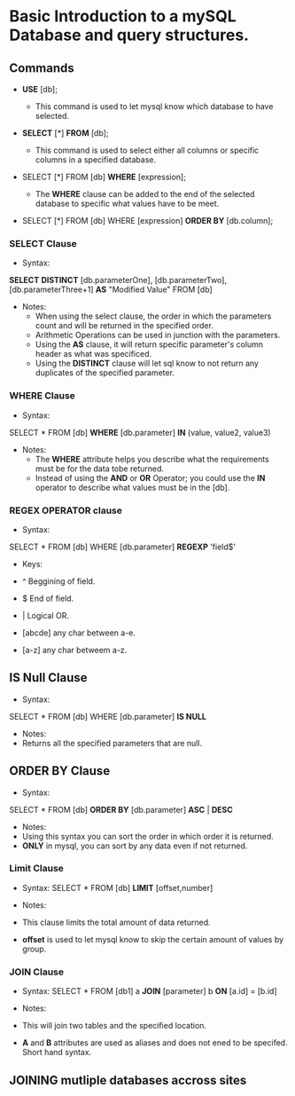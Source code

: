 # Basic Introduction to a mySQL Database and query structures.


## Commands
- **USE** [db];
    - This command is used to let mysql know which database to have selected.

- **SELECT** [*] **FROM** [db];
    - This command is used to select either all columns or specific columns in a specified database.

- SELECT [*] FROM [db] **WHERE** [expression];
    - The **WHERE** clause can be added to the end of the selected database to specific what values have to be meet.

- SELECT [*] FROM [db] WHERE [expression] **ORDER BY** [db.column];


### SELECT Clause
- Syntax:

**SELECT**
    **DISTINCT** [db.parameterOne],
    [db.parameterTwo],
    [db.parameterThree+1] **AS** "Modified Value"
FROM  [db] 

- Notes:
    - When using the select clause, the order in which the parameters count and will be returned in the specified order.
    - Arithmetic Operations can be used in junction with the parameters.
    - Using the **AS** clause, it will return specific parameter's column header as what was specificed.
    - Using the **DISTINCT** clause will let sql know to not return any duplicates of the specified parameter.


### WHERE Clause 
- Syntax:

SELECT *
FROM [db]
**WHERE** [db.parameter] **IN** (value, value2, value3)

- Notes:   
    - The **WHERE** attribute helps you describe what the requirements must be for the data tobe returned.
    - Instead of using the **AND** or **OR** Operator; you could use the **IN** operator to describe what values must be in the [db].


### REGEX OPERATOR clause
- Syntax:

SELECT *
FROM [db]
WHERE [db.parameter]
**REGEXP** 'field$'

- Keys:

- ^ Beggining of field.
- $ End of field.
- | Logical OR.
- [abcde] any char between a-e.
- [a-z] any char betweem a-z.

## IS Null Clause
- Syntax:

SELECT *
FROM [db]
WHERE [db.parameter] **IS NULL**


- Notes:
- Returns all the specified parameters that are null.

## ORDER BY Clause

- Syntax:

SELECT * 
FROM [db]
**ORDER BY** [db.parameter] **ASC** | **DESC**

- Notes:
- Using this syntax you can sort the order in which order it is returned.
- **ONLY** in mysql, you can sort by any data even if not returned.

### Limit Clause

- Syntax:
SELECT * 
FROM [db]
**LIMIT** [offset,number]

- Notes:
- This clause limits the total amount of data returned.
- **offset** is used to let mysql know to skip the certain amount of values by group.

### JOIN Clause

- Syntax:
SELECT * 
FROM [db1] a
**JOIN** [parameter] b
    **ON** [a.id] = [b.id]

- Notes:
- This will join two tables and the specified location. 
- **A** and **B** attributes are used as aliases and does not ened to be specifed. Short hand syntax.

## JOINING mutliple databases accross sites

